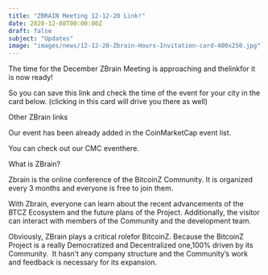 ```yaml
---
title: "ZBRAIN Meeting 12-12-20 Link!"
date: 2020-12-08T00:00:00Z
draft: false
subject: "Updates"
image: "images/news/12-12-20-Zbrain-Hours-Invitation-card-400x250.jpg"
---
```


The time for the December ZBrain Meeting is approaching and thelinkfor it is now ready!

So you can save this link and check the time of the event for your city in the card below. (clicking in this card will drive you there as well)

Other ZBrain links

Our event has been already added in the CoinMarketCap event list.

You can check out our CMC eventhere.

What is ZBrain?

Zbrain is the online conference of the BitcoinZ Community. It is organized every 3 months and everyone is free to join them.

With Zbrain, everyone can learn about the recent advancements of the BTCZ Ecosystem and the future plans of the Project. Additionally, the visitor can interact with members of the Community and the development team.

Obviously, ZBrain plays a critical rolefor BitcoinZ. Because the BitcoinZ Project is a really Democratized and Decentralized one,100% driven by its Community.  It hasn’t any company structure and the Community’s work and feedback is necessary for its expansion.
